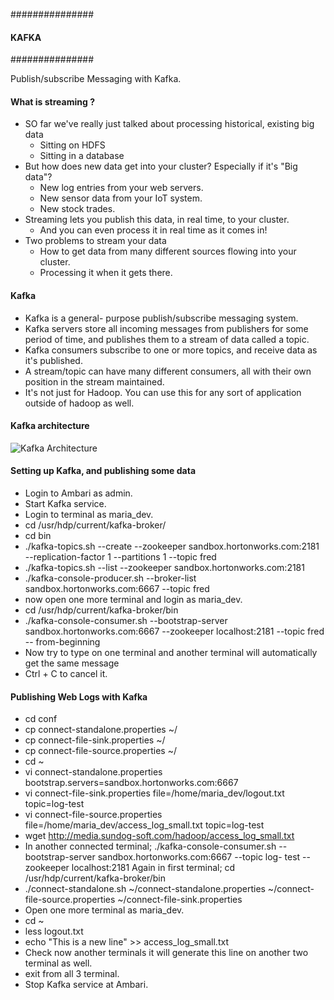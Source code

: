 ###############

#### KAFKA
###############

Publish/subscribe Messaging with Kafka.

#### What is streaming ?
- SO far we've really just talked about processing historical, existing big data
    - Sitting on HDFS
    - Sitting in a database
- But how does new data get into your cluster? Especially if it's "Big data"?
    - New log entries from your web servers.
    - New sensor data from your IoT system.
    - New stock trades.
- Streaming lets you publish this data, in real time, to your cluster.
    - And you can even process it in real time as it comes in!
- Two problems to stream your data
    - How to get data from many different sources flowing into your cluster.
    - Processing it when it gets there.
    
#### Kafka
- Kafka is a general- purpose publish/subscribe messaging system.
- Kafka servers store all incoming messages from publishers for some period of time, and publishes them to a stream of data called a topic.
- Kafka consumers subscribe to one or more topics, and receive data as it's published.
- A stream/topic can have many different consumers, all with their own position in the stream maintained.
- It's not just for Hadoop. You can use this for any sort of application outside of hadoop as well.

#### Kafka architecture

![Kafka Architecture](https://github.com/Kavita-Yadav/Learning-Hadoop-and-bigData/blob/master/Images/KafkaArchitect.png)
                                              
#### Setting up Kafka, and publishing some data
- Login to Ambari as admin.
- Start Kafka service.
- Login to terminal as maria_dev.
- cd /usr/hdp/current/kafka-broker/
- cd bin
- ./kafka-topics.sh --create --zookeeper sandbox.hortonworks.com:2181 --replication-factor 1 --partitions 1 --topic fred
- ./kafka-topics.sh --list --zookeeper sandbox.hortonworks.com:2181
- ./kafka-console-producer.sh --broker-list sandbox.hortonworks.com:6667 --topic fred
- now open one more terminal and login as maria_dev.
- cd /usr/hdp/current/kafka-broker/bin
- ./kafka-console-consumer.sh --bootstrap-server sandbox.hortonworks.com:6667 --zookeeper localhost:2181 --topic fred -- from-beginning
- Now try to type on one terminal and another terminal will automatically get the same message
- Ctrl + C to cancel it.

#### Publishing Web Logs with Kafka
- cd conf
- cp connect-standalone.properties ~/
- cp connect-file-sink.properties ~/
- cp connect-file-source.properties ~/
- cd ~
- vi connect-standalone.properties bootstrap.servers=sandbox.hortonworks.com:6667
- vi connect-file-sink.properties file=/home/maria_dev/logout.txt topic=log-test
- vi connect-file-source.properties file=/home/maria_dev/access_log_small.txt topic=log-test
- wget http://media.sundog-soft.com/hadoop/access_log_small.txt
- In another connected terminal; ./kafka-console-consumer.sh --bootstrap-server sandbox.hortonworks.com:6667 --topic log- test --zookeeper localhost:2181
  Again in first terminal; cd /usr/hdp/current/kafka-broker/bin
- ./connect-standalone.sh ~/connect-standalone.properties ~/connect-file-source.properties ~/connect-file-sink.properties
- Open one more terminal as maria_dev.
- cd ~
- less logout.txt
- echo "This is a new line" >> access_log_small.txt
- Check now another terminals it will generate this line on another two terminal as well.
- exit from all 3 terminal.
- Stop Kafka service at Ambari.

